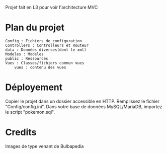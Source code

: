 Projet fait en L3 pour voir l'architecture MVC

# Plan du projet
    Config : Fichiers de configuration
    Controllers : Controlleurs et Routeur
    data : Données diverses(dont le xml)
    Modeles : Modeles
    public : Ressources
    Vues : Classes/fichiers commun vues
        vues : contenu des vues

# Déployement

Copier le projet dans un dossier accessible en HTTP.
Remplissez le fichier "Config/config.ini".
Dans votre base de données MySQL/MariaDB, importez le script "pokemon.sql".

# Credits

Images de type venant de Bulbapedia
